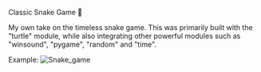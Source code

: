 Classic Snake Game 🐍

My own take on the timeless snake game. This was primarily built with the "turtle" module, while also integrating other powerful modules such as "winsound", "pygame", "random" and "time". 

Example:
![Snake_game](https://github.com/NghiaLam2026/Snake_Game/assets/118234173/be35eeb7-ded1-46b0-b8cd-5d5e85d7d53e)

